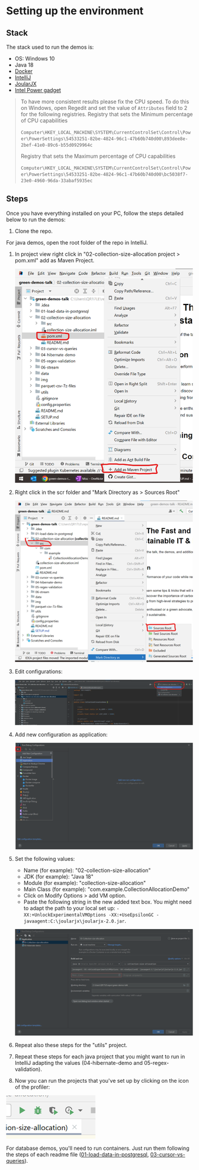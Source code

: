 # Setting up the environment
## Stack

The stack used to run the demos is:

* OS: Windows 10
* Java 18
* [Docker](https://docs.docker.com/desktop/install/windows-install/)
* [IntelliJ](https://www.jetbrains.com/idea/)
* [JoularJX](https://github.com/joular/joularjx)
* [Intel Power gadget](https://www.intel.com/content/www/us/en/developer/articles/tool/power-gadget.html)

> To have more consistent results please fix the CPU speed. To do this on Windows, open Regedit
> and set the value of `Attributes` field to 2 for the following registries.
> Registry that sets the Minimum percentage of CPU capabilities
>
>`Computer\HKEY_LOCAL_MACHINE\SYSTEM\CurrentControlSet\Control\Power\PowerSettings\54533251-82be-4824-96c1-47b60b740d00\893dee8e-2bef-41e0-89c6-b55d0929964c`
>
> Registry that sets the Maximum percentage of CPU capabilities
>
>`Computer\HKEY_LOCAL_MACHINE\SYSTEM\CurrentControlSet\Control\Power\PowerSettings\54533251-82be-4824-96c1-47b60b740d00\bc5038f7-23e0-4960-96da-33abaf5935ec
`

## Steps

Once you have everything installed on your PC, follow the steps detailed below to run the demos:

1. Clone the repo.

For java demos, open the root folder of the repo in IntelliJ.

1. In project view right click in "02-collection-size-allocation project > pom.xml" add as Maven Project.

    ![Edit configurations](./img/04-Screenshot.png)

2. Right click in the scr folder and "Mark Directory as > Sources Root"

    ![Edit configurations](./img/05-Screenshot.png)

3. Edit configurations:

    ![Edit configurations](./img/01-Screenshot.png)

4. Add new configuration as application:

    ![Edit configurations](./img/02-Screenshot.png)

5. Set the following values:
    * Name (for example): "02-collection-size-allocation"
    * JDK (for example): "Java 18"
    * Module (for example): "collection-size-allocation"
    * Main Class (for example): "com.example.CollectionAllocationDemo"
    * Click on Modify Options > add VM option.
    * Paste the following string in the new added text box. You might need to adapt the path to your local set up: ```-XX:+UnlockExperimentalVMOptions -XX:+UseEpsilonGC -javaagent:C:\joularjx\joularjx-2.0.jar```.
   
    ![Configurations](./img/03-Screenshot.png)

6. Repeat also these steps for the "utils" project.
7. Repeat these steps for each java project that you might want to run in IntelliJ adapting the values (04-hibernate-demo and 05-regex-validation).

8. Now you can run the projects that you've set up by clicking on the icon of the profiler:

![Configurations](./img/06-Screenshot.png)
    
For database demos, you'll need to run containers. Just run them following the steps of each readme file ([01-load-data-in-postgresql](./01-load-data-in-postgresql/README.md), [03-cursor-vs-queries](03-cursor-vs-queries/README.md)).

